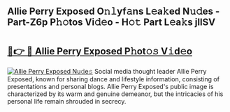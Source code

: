## Allie Perry Exposed O𝚗𝚕yf𝚊ns L𝚎a𝚔ed N𝚞𝚍es - Part-Z6p P𝚑𝚘tos Vi𝚍𝚎o - H𝚘𝚝 Part L𝚎a𝚔s jIlSV

# <h2><a href="http://kf62f4.oniu.top/?m=Allie+Perry+Exposed">🔗👉 🔴 Allie Perry Exposed P𝚑ot𝚘𝚜 V𝚒d𝚎o</a></h2>

[![Allie Perry Exposed Nu𝚍e𝚜](https://i.imgur.com/0qMVB7G.gif)](http://kf62f4.oniu.top/?m=Allie+Perry+Exposed)
Social media thought leader Allie Perry Exposed, known for sharing dance and lifestyle information, consisting of presentations and personal blogs. Allie Perry Exposed's public image is characterized by its warm and genuine demeanor, but the intricacies of his personal life remain shrouded in secrecy.  
